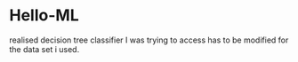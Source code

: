 # Hello-ML
realised decision tree classifier I was trying to access has to be modified for the data set i used.
